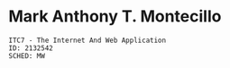 # Mark Anthony T. Montecillo
    ITC7 - The Internet And Web Application
    ID: 2132542
    SCHED: MW